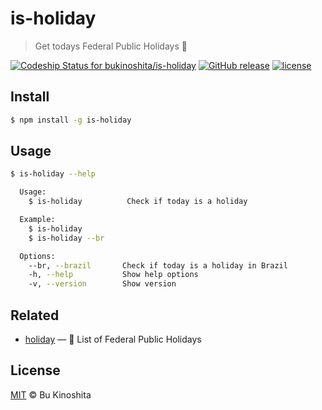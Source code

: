# is-holiday
> Get todays Federal Public Holidays :confetti_ball:

[![Codeship Status for bukinoshita/is-holiday](https://app.codeship.com/projects/12a99330-de7a-0134-65d6-666b8ac96438/status?branch=master)](https://app.codeship.com/projects/204693)
[![GitHub release](https://img.shields.io/github/release/bukinoshita/is-holiday.svg)](https://www.npmjs.com/package/is-holiday)
[![license](https://img.shields.io/github/license/bukinoshita/is-holiday.svg)](https://raw.githubusercontent.com/bukinoshita/is-holiday/master/LICENSE)

## Install
```bash
$ npm install -g is-holiday
```

## Usage
```bash
$ is-holiday --help

  Usage:
    $ is-holiday          Check if today is a holiday

  Example:
    $ is-holiday
    $ is-holiday --br

  Options:
    --br, --brazil       Check if today is a holiday in Brazil
    -h, --help           Show help options
    -v, --version        Show version
```

## Related
- [holiday](https://github.com/bukinoshita/holiday) — :calendar: List of Federal Public Holidays

## License
[MIT](https://github.com/bukinoshita/is-holiday/blob/master/LICENSE) &copy; Bu Kinoshita
